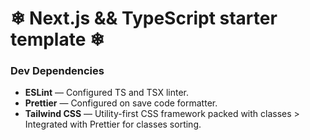 # ❄ Next.js && TypeScript starter template ❄

### Dev Dependencies

- **ESLint** — Configured TS and TSX linter.
- **Prettier** — Configured on save code formatter.
- **Tailwind CSS** — Utility-first CSS framework packed with classes > Integrated with Prettier for classes sorting.
